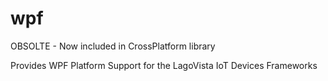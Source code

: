 # wpf
OBSOLTE - Now included in CrossPlatform library

Provides WPF Platform Support for the LagoVista IoT Devices Frameworks
